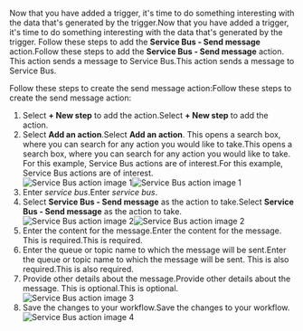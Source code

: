 <span data-ttu-id="8054c-101">Now that you have added a trigger, it's time to do something interesting with the data that's generated by the trigger.</span><span class="sxs-lookup"><span data-stu-id="8054c-101">Now that you have added a trigger, it's time to do something interesting with the data that's generated by the trigger.</span></span> <span data-ttu-id="8054c-102">Follow these steps to add the **Service Bus - Send message** action.</span><span class="sxs-lookup"><span data-stu-id="8054c-102">Follow these steps to add the **Service Bus - Send message** action.</span></span> <span data-ttu-id="8054c-103">This action sends a message to Service Bus.</span><span class="sxs-lookup"><span data-stu-id="8054c-103">This action sends a message to Service Bus.</span></span>  

<span data-ttu-id="8054c-104">Follow these steps to create the send message action:</span><span class="sxs-lookup"><span data-stu-id="8054c-104">Follow these steps to create the send message action:</span></span>  

1. <span data-ttu-id="8054c-105">Select **+ New step** to add the action.</span><span class="sxs-lookup"><span data-stu-id="8054c-105">Select **+ New step** to add the action.</span></span>  
2. <span data-ttu-id="8054c-106">Select **Add an action**.</span><span class="sxs-lookup"><span data-stu-id="8054c-106">Select **Add an action**.</span></span> <span data-ttu-id="8054c-107">This opens a search box, where you can search for any action you would like to take.</span><span class="sxs-lookup"><span data-stu-id="8054c-107">This opens a search box, where you can search for any action you would like to take.</span></span> <span data-ttu-id="8054c-108">For this example, Service Bus actions are of interest.</span><span class="sxs-lookup"><span data-stu-id="8054c-108">For this example, Service Bus actions are of interest.</span></span>    
   <span data-ttu-id="8054c-109">![Service Bus action image 1](https://docstestmedia1.blob.core.windows.net/azure-media/includes/media/connectors-create-api-servicebus/action-1.png)</span><span class="sxs-lookup"><span data-stu-id="8054c-109">![Service Bus action image 1](https://docstestmedia1.blob.core.windows.net/azure-media/includes/media/connectors-create-api-servicebus/action-1.png)</span></span>   
3. <span data-ttu-id="8054c-110">Enter *service bus*.</span><span class="sxs-lookup"><span data-stu-id="8054c-110">Enter *service bus*.</span></span>  
4. <span data-ttu-id="8054c-111">Select **Service Bus - Send message** as the action to take.</span><span class="sxs-lookup"><span data-stu-id="8054c-111">Select **Service Bus - Send message** as the action to take.</span></span>  
   <span data-ttu-id="8054c-112">![Service Bus action image 2](https://docstestmedia1.blob.core.windows.net/azure-media/includes/media/connectors-create-api-servicebus/action-2.png)</span><span class="sxs-lookup"><span data-stu-id="8054c-112">![Service Bus action image 2](https://docstestmedia1.blob.core.windows.net/azure-media/includes/media/connectors-create-api-servicebus/action-2.png)</span></span>    
5. <span data-ttu-id="8054c-113">Enter the content for the message.</span><span class="sxs-lookup"><span data-stu-id="8054c-113">Enter the content for the message.</span></span> <span data-ttu-id="8054c-114">This is required.</span><span class="sxs-lookup"><span data-stu-id="8054c-114">This is required.</span></span>  
6. <span data-ttu-id="8054c-115">Enter the queue or topic name to which the message will be sent.</span><span class="sxs-lookup"><span data-stu-id="8054c-115">Enter the queue or topic name to which the message will be sent.</span></span> <span data-ttu-id="8054c-116">This is also required.</span><span class="sxs-lookup"><span data-stu-id="8054c-116">This is also required.</span></span>   
7. <span data-ttu-id="8054c-117">Provide other details about the message.</span><span class="sxs-lookup"><span data-stu-id="8054c-117">Provide other details about the message.</span></span> <span data-ttu-id="8054c-118">This is optional.</span><span class="sxs-lookup"><span data-stu-id="8054c-118">This is optional.</span></span>     
   ![Service Bus action image 3](https://docstestmedia1.blob.core.windows.net/azure-media/includes/media/connectors-create-api-servicebus/action-3.png)    
8. <span data-ttu-id="8054c-120">Save the changes to your workflow.</span><span class="sxs-lookup"><span data-stu-id="8054c-120">Save the changes to your workflow.</span></span>   
   ![Service Bus action image 4](https://docstestmedia1.blob.core.windows.net/azure-media/includes/media/connectors-create-api-servicebus/action-4.png)     





